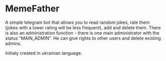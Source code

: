 # MemeFather
A simple telegram bot that allows you to read random jokes, rate them (jokes with a lower rating will be less frequent), add and delete them.
There is also an administration function - there is one main administrator with the status "MAIN_ADMIN". He can give rights to other users and delete existing admins.

Initialy created in ukrainian language.
